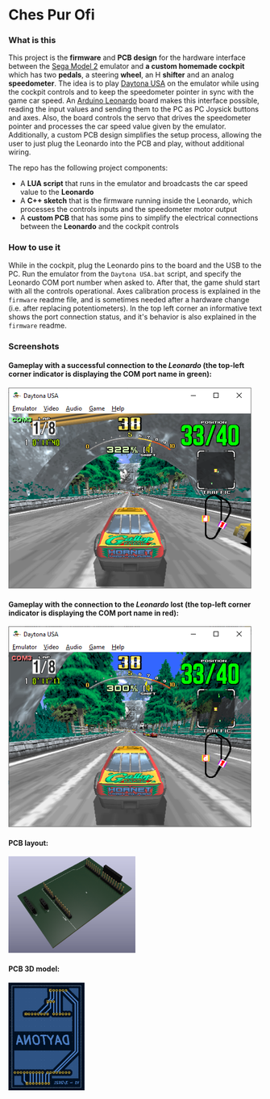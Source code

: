 # Ches Pur Ofi

### What is this
This project is the **firmware** and **PCB design** for the hardware interface between the [Sega Model 2](https://emulation.gametechwiki.com/index.php/Sega_Model_2) emulator and **a custom homemade cockpit** which has two **pedals**, a steering **wheel**, an H **shifter** and an analog **speedometer**. The idea is to play [Daytona USA](https://en.wikipedia.org/wiki/Daytona_USA) on the emulator while using the cockpit controls and to keep the speedometer pointer in sync with the game car speed. An [Arduino Leonardo](https://docs.arduino.cc/hardware/leonardo) board makes this interface possible, reading the input values and sending them to the PC as PC Joysick buttons and axes. Also, the board controls the servo that drives the speedometer pointer and processes the car speed value given by the emulator. Additionally, a custom PCB design simplifies the setup process, allowing the user to just plug the Leonardo into the PCB and play, without additional wiring.  

The repo has the following project components:
- A **LUA script** that runs in the emulator and broadcasts the car speed value to the **Leonardo**
- A **C++ sketch** that is the firmware running inside the Leonardo, which processes the controls inputs and the speedometer motor output
- A **custom PCB** that has some pins to simplify the electrical connections between the **Leonardo** and the cockpit controls

### How to use it
While in the cockpit, plug the Leonardo pins to the board and the USB to the PC. Run the emulator from the `Daytona USA.bat` script, and specify the Leonardo COM port number when asked to. After that, the game shuld start with all the controls operational. Axes calibration process is explained in the `firmware` readme file, and is sometimes needed after a hardware change (i.e. after replacing potentiometers). In the top left corner an informative text shows the port connection status, and it's behavior is also explained in the `firmware` readme.

### Screenshots
#### Gameplay with a successful connection to the *Leonardo* (the top-left corner indicator is displaying the COM port name in green):
![Gameplay with successful connection](./screenshots/screenshot1.png)  

#### Gameplay with the connection to the *Leonardo* lost (the top-left corner indicator is displaying the COM port name in red):
![Gameplay with lost connection](./screenshots/screenshot2.png)  

#### PCB layout:
<img src="/screenshots/screenshot3.png" height="50%" width="50%">  

#### PCB 3D model:
<img src="/screenshots/screenshot4.png" height="30%" width="30%">  
